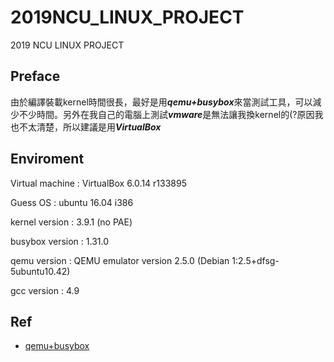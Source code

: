 # 2019NCU_LINUX_PROJECT
2019 NCU LINUX PROJECT

## Preface 

由於編譯裝載kernel時間很長，最好是用***qemu+busybox***來當測試工具，可以減少不少時間。另外在我自己的電腦上測試***vmware***是無法讓我換kernel的(?原因我也不太清楚，所以建議是用***VirtualBox***

## Enviroment

Virtual machine : VirtualBox 6.0.14 r133895

Guess OS : ubuntu 16.04 i386

kernel version  : 3.9.1 (no PAE)

busybox version : 1.31.0

qemu version : QEMU emulator version 2.5.0 (Debian 1:2.5+dfsg-5ubuntu10.42)

gcc version : 4.9

## Ref

* [qemu+busybox](https://hackmd.io/zMQsJRq8TKeVsgjseS60UQ)
